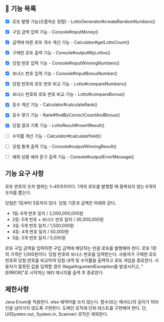 ## 🚀 기능 목록

- [x] 로또 발행 기능(오름차순 정렬) - LottoGenerator#createRandomNumbers()
- [x] 구입 금액 입력 기능 - Console#inputMoney()
- [x] 금액에 따른 로또 개수 계산 기능 - Calculator#getLottoCount() 
- [x] 구매한 로또 출력 기능 - Console#outputMyLottos()
- [x] 당첨 번호 입력 기능 - Console#inputWinningNumbers()
- [x] 보너스 번호 입력 기능 - Console#inputBonusNumber()
- [x] 당첨 번호와 로또 번호 비교 기능 - Lotto#compareNumbers()
- [x] 보너스 번호와 로또 번호 비교 기능 - Lotto#compareBonus()
- [x] 등수 계산 기능 - Calculator#calculateRank()
- [x] 등수 찾기 기능 - Rank#findByCorrectCountAndBonus()
- [x] 당첨 결과 기록 기능 - LottoResult#insertResult()
- [ ] 수익률 계산 기능 - Calculator#calculateYield()
- [ ] 당첨 통계 출력 기능 - Console#outputWinningResult()
- [ ] 예외 상황 에러 문구 출력 기능 - Console#outputErrorMessage()


## 기능 요구 사항
로또 번호의 숫자 범위는 1~45까지이다.
1개의 로또를 발행할 때 중복되지 않는 6개의 숫자를 뽑는다.

당첨은 1등부터 5등까지 있다. 당첨 기준과 금액은 아래와 같다.
- 1등: 6개 번호 일치 / 2,000,000,000원
- 2등: 5개 번호 + 보너스 번호 일치 / 30,000,000원
- 3등: 5개 번호 일치 / 1,500,000원
- 4등: 4개 번호 일치 / 50,000원
- 5등: 3개 번호 일치 / 5,000원

로또 구입 금액을 입력하면 구입 금액에 해당하는 만큼 로또를 발행해야 한다.
로또 1장의 가격은 1,000원이다.
당첨 번호와 보너스 번호를 입력받는다.
사용자가 구매한 로또 번호와 당첨 번호를 비교하여 당첨 내역 및 수익률을 출력하고 로또 게임을 종료한다.
사용자가 잘못된 값을 입력할 경우 IllegalArgumentException를 발생시키고, "[ERROR]"로 시작하는 에러 메시지를 출력 후 종료한다.

## 제한사항

Java Enum을 적용한다.
else 예약어를 쓰지 않는다.
함수(또는 메서드)의 길이가 15라인을 넘어가지 않도록 구현한다.
도메인 로직에 단위 테스트를 구현해야 한다. 단, UI(System.out, System.in, Scanner) 로직은 제외한다.
